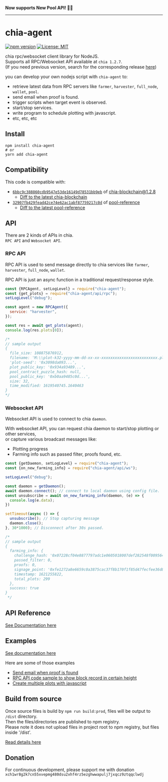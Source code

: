 **Now supports New Pool API! :tada::tada:**

---

# chia-agent
[![npm version](https://badge.fury.io/js/chia-agent.svg)](https://badge.fury.io/js/chia-agent) [![License: MIT](https://img.shields.io/badge/License-MIT-yellow.svg)](https://opensource.org/licenses/MIT)

chia rpc/websocket client library for NodeJS.  
Supports all RPC/Websocket API available at `chia 1.2.7`.  
\(If you need previous version, search for the corresponding release [here](https://github.com/Chia-Mine/chia-agent/releases)\)

you can develop your own nodejs script with `chia-agent` to:
- retrieve latest data from RPC servers like `farmer`, `harvester`, `full_node`, `wallet`, `pool`.
- send email when proof is found.
- trigger scripts when target event is observed.
- start/stop services.
- write program to schedule plotting with javascript.
- etc, etc, etc

## Install
```
npm install chia-agent
# or
yarn add chia-agent
```

## Compatibility
This code is compatible with:  
- [`6bbc9c388860cdb9547e53de16149d78531bb9eb`](https://github.com/Chia-Network/chia-blockchain/tree/6bbc9c388860cdb9547e53de16149d78531bb9eb) of [chia-blockchain@1.2.8](https://github.com/Chia-Network/chia-blockchain)  
  - [Diff to the latest chia-blockchain](https://github.com/Chia-Network/chia-blockchain/compare/6bbc9c388860cdb9547e53de16149d78531bb9eb...main)
- [`32907fb429fead42ce74e62ac1abf87759217c0d`](https://github.com/Chia-Network/pool-reference/tree/32907fb429fead42ce74e62ac1abf87759217c0d) of [pool-reference](https://github.com/Chia-Network/pool-reference)  
  - [Diff to the latest pool-reference](https://github.com/Chia-Network/pool-reference/compare/32907fb429fead42ce74e62ac1abf87759217c0d...main)

## API
There are 2 kinds of APIs in chia.  
`RPC API` and `Websocket API`.

### RPC API
RPC API is used to send message directly to chia services like `farmer`, `harvester`, `full_node`, `wallet`.

RPC API is just an async function in a traditional request/response style.

```js
const {RPCAgent, setLogLevel} = require("chia-agent");
const {get_plots} = require("chia-agent/api/rpc");
setLogLevel("debug");

const agent = new RPCAgent({
  service: "harvester",
});

const res = await get_plots(agent);
console.log(res.plots[0]);

/*
// sample output
{
  file_size: 108875876912,
  filename: 'M:\\plot-k32-yyyy-mm-dd-xx-xx-xxxxxxxxxxxxxxxxxxxxxxxxx.plot',
  'plot-seed': '0x3098da093...',
  plot_public_key: '0x934a93489...',
  pool_contract_puzzle_hash: null,
  pool_public_key: '0xb0aa9485c0d...',
  size: 32,
  time_modified: 1619540745.1640463
}
*/
```

### Websocket API
Websocket API is used to connect to chia `daemon`.

With websocket API, you can request chia daemon to start/stop plotting or other services,  
or capture various broadcast messages like:
- Plotting progress
- Farming info such as passed filter, proofs found, etc.

```js
const {getDaemon, setLogLevel} = require("chia-agent");
const {on_new_farming_info} = require("chia-agent/api/ws");

setLogLevel("debug");

const daemon = getDaemon();
await daemon.connect(); // connect to local daemon using config file.
const unsubscribe = await on_new_farming_info(daemon, (e) => {
  console.log(e.data);
})

setTimeout(async () => {
  unsubscribe(); // Stop capturing message
  daemon.close();
}, 30*1000); // Disconnect after 30s passed.

/*
// sample output
{
  farming_info: {
    challenge_hash: '0x07228cf04e8877797adc1e0605018007def282548f009564b00286886e23e88b',
    passed_filter: 0,
    proofs: 0,
    signage_point: '0xfe1272a8e6659c0a3875cac37f8b170f1f85d47fecfee36d825dfae0b2a73a31',
    timestamp: 1621255822,
    total_plots: 299
  },
  success: true
}
 */
```

## API Reference
[See Documentation here](https://github.com/Chia-Mine/chia-agent/blob/main/src/api/README.md)

## Examples
[See documentation here](https://github.com/Chia-Mine/chia-agent/blob/main/example)

Here are some of those examples
- [Send email when proof is found](https://github.com/Chia-Mine/chia-agent/blob/main/example/send_email_when_proof_is_found)
- [RPC API code sample to show block record in certain height](https://github.com/Chia-Mine/chia-agent/blob/main/example/get_block_by_height)
- [Create multiple plots with javascript](https://github.com/Chia-Mine/chia-agent/blob/main/example/create_plots)

## Build from source
Once source files is build by `npm run build:prod`, files will be output to `/dist` directory.  
Then the files/directories are published to npm registry.  
Please note it does not upload files in project root to npm registry, but files inside '/dist'.

[Read details here](https://github.com/Chia-Mine/chia-agent/blob/main/BUILD.md)

## Donation
For continuous development, please support me with donation
`xch1wr8g2k7cn55xvepmg480dsu2xhf4rz5ezghwwapulj7jxqcz9ztqqclwdj`
